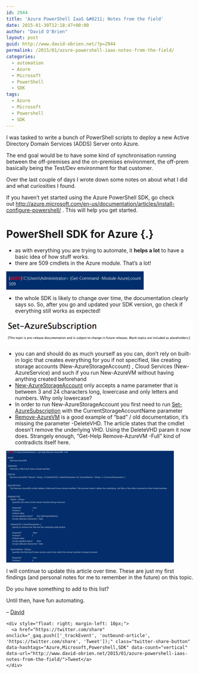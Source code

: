 ```yaml
---
id: 2944
title: 'Azure PowerShell IaaS &#8211; Notes from the field'
date: 2015-01-30T12:18:47+00:00
author: "David O'Brien"
layout: post
guid: http://www.david-obrien.net/?p=2944
permalink: /2015/01/azure-powershell-iaas-notes-from-the-field/
categories:
  - automation
  - Azure
  - Microsoft
  - PowerShell
  - SDK
tags:
  - Azure
  - Microsoft
  - Powershell
  - SDK
---
```

I was tasked to write a bunch of PowerShell scripts to deploy a new Active Directory Domain Services (ADDS) Server onto Azure.
  
The end goal would be to have some kind of synchronisation running between the off-premises and the on-premises environment, the off-prem basically being the Test/Dev environment for that customer.
  
Over the last couple of days I wrote down some notes on about what I did and what curiosities I found.

If you haven’t yet started using the Azure PowerShell SDK, go check out <a href="http://azure.microsoft.com/en-us/documentation/articles/install-configure-powershell/" onclick="_gaq.push(['_trackEvent', 'outbound-article', 'http://azure.microsoft.com/en-us/documentation/articles/install-configure-powershell/', 'http://azure.microsoft.com/en-us/documentation/articles/install-configure-powershell/']);" title=""  target="_blank">http://azure.microsoft.com/en-us/documentation/articles/install-configure-powershell/</a> . This will help you get started.

# PowerShell SDK for Azure {.}

  * as with everything you are trying to automate, it **helps a lot** to have a basic idea of how stuff works.
  * there are 509 cmdlets in the Azure module. That’s a lot!

<a href="/media/2015/01/1422578282_full.png" onclick="_gaq.push(['_trackEvent', 'outbound-article', '/media/2015/01/1422578282_full.png', '']);" target="_blank"><img class="img-responsive full aligncenter" title="" src="/media/2015/01/1422578282_thumb.png" alt="" align="middle" /></a>

  * the whole SDK is likely to change over time, the documentation clearly says so. So, after you go and updated your SDK version, go check if everything still works as expected!

<p class="">
  <a href="/media/2015/01/1422434319_full.png" onclick="_gaq.push(['_trackEvent', 'outbound-article', '/media/2015/01/1422434319_full.png', '']);" target="_blank"><img class="img-responsive full aligncenter" title="" src="/media/2015/01/1422434319_thumb.png" alt="" align="middle" /></a>
</p>

  * you can and should do as much yourself as you can, don’t rely on built-in logic that creates everything for you if not specified, like creating storage accounts (New-AzureStorageAccount) , Cloud Services (New-AzureService) and such if you run New-AzureVM without having anything created beforehand
  * <a href="https://www.twitter.com/david_obrien" onclick="_gaq.push(['_trackEvent', 'outbound-article', 'https://www.twitter.com/david_obrien', 'New-AzureStorageAccount']);" title=""  target="_blank">New-AzureStorageAccount</a> only accepts a name parameter that is between 3 and 24 characters long, lowercase and only letters and numbers. Why only lowercase?
  * In order to run New-AzureStorageAccount you first need to run <a href="https://msdn.microsoft.com/en-us/library/dn495189.aspx" onclick="_gaq.push(['_trackEvent', 'outbound-article', 'https://msdn.microsoft.com/en-us/library/dn495189.aspx', 'Set-AzureSubscription']);" title=""  target="_blank">Set-AzureSubscription</a> with the CurrentStorageAccountName parameter
  * <a href="https://msdn.microsoft.com/en-us/library/azure/dn495264.aspx" onclick="_gaq.push(['_trackEvent', 'outbound-article', 'https://msdn.microsoft.com/en-us/library/azure/dn495264.aspx', 'Remove-AzureVM']);" title=""  target="_blank">Remove-AzureVM</a> is a good example of “bad” / old documentation, it’s missing the parameter -DeleteVHD. The article states that the cmdlet doesn’t remove the underlying VHD. Using the DeleteVHD param it now does. Strangely enough, “Get-Help Remove-AzureVM -Full” kind of contradicts itself here.

<a href="/media/2015/01/1422492443_full.png" onclick="_gaq.push(['_trackEvent', 'outbound-article', '/media/2015/01/1422492443_full.png', '']);" target="_blank"><img class="img-responsive full aligncenter" title="" src="/media/2015/01/1422492443_thumb.png" alt="" align="middle" /></a>

<p class="">
  <p>
    I will continue to update this article over time. These are just my first findings (and personal notes for me to remember in the future) on this topic.
  </p>
  
  <p>
    Do you have something to add to this list?
  </p>
  
  <p>
    Until then, have fun automating.
  </p>
  
  <p>
    &#8211; <a id="current_selection" href="#">David</a> 
    
    <div style="float: right; margin-left: 10px;">
      <a href="https://twitter.com/share" onclick="_gaq.push(['_trackEvent', 'outbound-article', 'https://twitter.com/share', 'Tweet']);" class="twitter-share-button" data-hashtags="Azure,Microsoft,Powershell,SDK" data-count="vertical" data-url="http://www.david-obrien.net/2015/01/azure-powershell-iaas-notes-from-the-field/">Tweet</a>
    </div>
